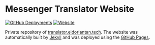 
# Messenger Translator Website

[![GitHub Deployments](https://img.shields.io/github/deployments/eidoriantan/messenger-translator/github-pages)](https://github.com/eidoriantan/messenger-translator/deployments)
[![Website](https://img.shields.io/website?url=https%3A%2F%2Ftranslator.eidoriantan.tech)](https://translator.eidoriantan.tech)

Private repository of [translator.eidoriantan.tech](https://translator.eidoriantan.tech).
The website was automatically built by [Jekyll](https://jekyllrb.com) and was deployed using the
[GitHub Pages](https://pages.github.com).
